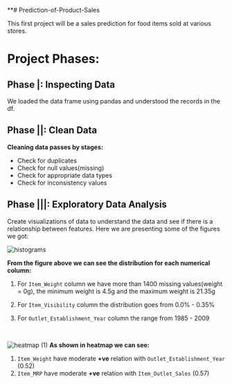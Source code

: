 **# Prediction-of-Product-Sales

This first project will be a sales prediction for food items sold at various stores.

# Project Phases:
## Phase |: **Inspecting Data**
We loaded the data frame using pandas and understood the records in the df.

## Phase ||: **Clean Data**
**Cleaning data passes by stages:**
- Check for duplicates
- Check for null values(missing)
- Check for appropriate data types
- Check for inconsistency values

## Phase |||: **Exploratory Data Analysis**
Create visualizations of data to understand the data and see if there is a relationship between features. Here we are presenting some of the figures we got:

![histograms](https://github.com/user-attachments/assets/828eca3c-e776-45db-809d-6e2e730c8aa7)

**From the figure above we can see the distribution for each numerical column:**
  1. For `Item_Weight` column we have more than 1400 missing values(weight = 0g), the minimum weight is 4.5g and the maximum weight is 21.35g
    
  2. For `Item_Visibility` column the distribution goes from 0.0% - 0.35%
     
  3. For `Outlet_Establishment_Year` column the range from 1985 - 2009
<br>

![heatmap (1)](https://github.com/user-attachments/assets/af71bd95-1a88-4da7-8824-917efe22c833)
**As shown in heatmap we can see:**

  1. `Item_Weight` have moderate **+ve** relation with `Outlet_Establishment_Year` (0.52)
  2. `Item_MRP` have moderate **+ve** relation with `Item_Outlet_Sales` (0.57)
